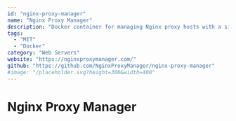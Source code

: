 ```yaml
---
id: "nginx-proxy-manager"
name: "Nginx Proxy Manager"
description: "Docker container for managing Nginx proxy hosts with a simple, powerful interface."
tags:
  - "MIT"
  - "Docker"
category: "Web Servers"
website: "https://nginxproxymanager.com/"
github: "https://github.com/NginxProxyManager/nginx-proxy-manager"
#image: "/placeholder.svg?height=300&width=400"
---
```


# Nginx Proxy Manager

